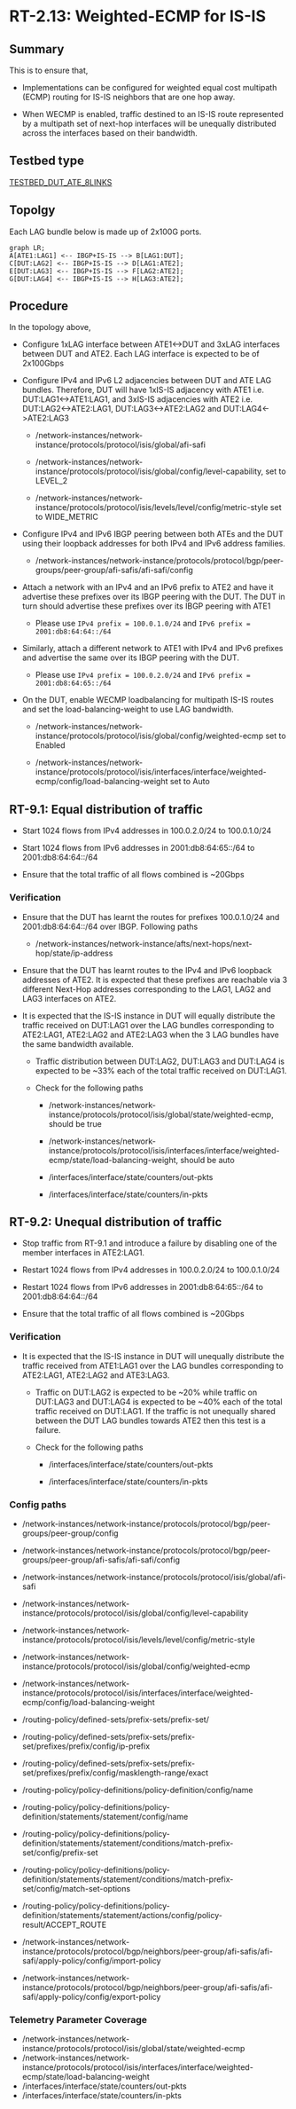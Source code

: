 # RT-2.13: Weighted-ECMP for IS-IS

## Summary

This is to ensure that,

*   Implementations can be configured for weighted equal cost multipath (ECMP)
    routing for IS-IS neighbors that are one hop away.

*   When WECMP is enabled, traffic destined to an IS-IS route represented by a
    multipath set of next-hop interfaces will be unequally distributed across
    the interfaces based on their bandwidth.

## Testbed type

[TESTBED_DUT_ATE_8LINKS](https://github.com/openconfig/featureprofiles/blob/main/topologies/atedut_8.testbed)

## Topolgy

Each LAG bundle below is made up of 2x100G ports.

```mermaid
graph LR;
A[ATE1:LAG1] <-- IBGP+IS-IS --> B[LAG1:DUT];
C[DUT:LAG2] <-- IBGP+IS-IS --> D[LAG1:ATE2];
E[DUT:LAG3] <-- IBGP+IS-IS --> F[LAG2:ATE2];
G[DUT:LAG4] <-- IBGP+IS-IS --> H[LAG3:ATE2];
```

## Procedure

In the topology above,

*   Configure 1xLAG interface between ATE1<->DUT and 3xLAG interfaces between
    DUT and ATE2. Each LAG interface is expected to be of 2x100Gbps

*   Configure IPv4 and IPv6 L2 adjacencies between DUT and ATE LAG bundles.
    Therefore, DUT will have 1xIS-IS adjacency with ATE1 i.e.
    DUT:LAG1<->ATE1:LAG1, and 3xIS-IS adjacencies with ATE2 i.e.
    DUT:LAG2<->ATE2:LAG1, DUT:LAG3<->ATE2:LAG2 and DUT:LAG4<->ATE2:LAG3

    *   /network-instances/network-instance/protocols/protocol/isis/global/afi-safi

    *   /network-instances/network-instance/protocols/protocol/isis/global/config/level-capability,
        set to LEVEL_2

    *   /network-instances/network-instance/protocols/protocol/isis/levels/level/config/metric-style
        set to WIDE_METRIC

*   Configure IPv4 and IPv6 IBGP peering between both ATEs and the DUT using
    their loopback addresses for both IPv4 and IPv6 address families.

    *   /network-instances/network-instance/protocols/protocol/bgp/peer-groups/peer-group/afi-safis/afi-safi/config

*   Attach a network with an IPv4 and an IPv6 prefix to ATE2 and have it
    advertise these prefixes over its IBGP peering with the DUT. The DUT in turn
    should advertise these prefixes over its IBGP peering with ATE1

    *   Please use `IPv4 prefix = 100.0.1.0/24` and `IPv6 prefix =
        2001:db8:64:64::/64`

*   Similarly, attach a different network to ATE1 with IPv4 and IPv6 prefixes
    and advertise the same over its IBGP peering with the DUT.

    *   Please use `IPv4 prefix = 100.0.2.0/24` and `IPv6 prefix =
        2001:db8:64:65::/64`

*   On the DUT, enable WECMP loadbalancing for multipath IS-IS routes and set
    the load-balancing-weight to use LAG bandwidth.

    *   /network-instances/network-instance/protocols/protocol/isis/global/config/weighted-ecmp
        set to Enabled

    *   /network-instances/network-instance/protocols/protocol/isis/interfaces/interface/weighted-ecmp/config/load-balancing-weight
        set to Auto

## RT-9.1: Equal distribution of traffic

*   Start 1024 flows from IPv4 addresses in 100.0.2.0/24 to 100.0.1.0/24

*   Start 1024 flows from IPv6 addresses in 2001:db8:64:65::/64 to
    2001:db8:64:64::/64

*   Ensure that the total traffic of all flows combined is ~20Gbps

### Verification

*   Ensure that the DUT has learnt the routes for prefixes 100.0.1.0/24 and
    2001:db8:64:64::/64 over IBGP. Following paths

    *   /network-instances/network-instance/afts/next-hops/next-hop/state/ip-address

*   Ensure that the DUT has learnt routes to the IPv4 and IPv6 loopback
    addresses of ATE2. It is expected that these prefixes are reachable via 3
    different Next-Hop addresses corresponding to the LAG1, LAG2 and LAG3
    interfaces on ATE2.

*   It is expected that the IS-IS instance in DUT will equally distribute the
    traffic received on DUT:LAG1 over the LAG bundles corresponding to
    ATE2:LAG1, ATE2:LAG2 and ATE2:LAG3 when the 3 LAG bundles have the same
    bandwidth available.

    *   Traffic distribution between DUT:LAG2, DUT:LAG3 and DUT:LAG4 is expected
        to be ~33% each of the total traffic received on DUT:LAG1.

    *   Check for the following paths

        *   /network-instances/network-instance/protocols/protocol/isis/global/state/weighted-ecmp,
            should be true

        *   /network-instances/network-instance/protocols/protocol/isis/interfaces/interface/weighted-ecmp/state/load-balancing-weight,
            should be auto

        *   /interfaces/interface/state/counters/out-pkts

        *   /interfaces/interface/state/counters/in-pkts

## RT-9.2: Unequal distribution of traffic

*   Stop traffic from RT-9.1 and introduce a failure by disabling one of the
    member interfaces in ATE2:LAG1.

*   Restart 1024 flows from IPv4 addresses in 100.0.2.0/24 to 100.0.1.0/24

*   Restart 1024 flows from IPv6 addresses in 2001:db8:64:65::/64 to
    2001:db8:64:64::/64

*   Ensure that the total traffic of all flows combined is ~20Gbps

### Verification

*   It is expected that the IS-IS instance in DUT will unequally distribute the
    traffic received from ATE1:LAG1 over the LAG bundles corresponding to
    ATE2:LAG1, ATE2:LAG2 and ATE3:LAG3.

    *   Traffic on DUT:LAG2 is expected to be ~20% while traffic on DUT:LAG3 and
        DUT:LAG4 is expected to be ~40% each of the total traffic received on
        DUT:LAG1. If the traffic is not unequally shared between the DUT LAG
        bundles towards ATE2 then this test is a failure.

    *   Check for the following paths

        *   /interfaces/interface/state/counters/out-pkts

        *   /interfaces/interface/state/counters/in-pkts

### Config paths

*   /network-instances/network-instance/protocols/protocol/bgp/peer-groups/peer-group/config
*   /network-instances/network-instance/protocols/protocol/bgp/peer-groups/peer-group/afi-safis/afi-safi/config

*   /network-instances/network-instance/protocols/protocol/isis/global/afi-safi

*   /network-instances/network-instance/protocols/protocol/isis/global/config/level-capability

*   /network-instances/network-instance/protocols/protocol/isis/levels/level/config/metric-style

*   /network-instances/network-instance/protocols/protocol/isis/global/config/weighted-ecmp

*   /network-instances/network-instance/protocols/protocol/isis/interfaces/interface/weighted-ecmp/config/load-balancing-weight

*   /routing-policy/defined-sets/prefix-sets/prefix-set/

*   /routing-policy/defined-sets/prefix-sets/prefix-set/prefixes/prefix/config/ip-prefix

*   /routing-policy/defined-sets/prefix-sets/prefix-set/prefixes/prefix/config/masklength-range/exact

*   /routing-policy/policy-definitions/policy-definition/config/name

*   /routing-policy/policy-definitions/policy-definition/statements/statement/config/name

*   /routing-policy/policy-definitions/policy-definition/statements/statement/conditions/match-prefix-set/config/prefix-set

*   /routing-policy/policy-definitions/policy-definition/statements/statement/conditions/match-prefix-set/config/match-set-options

*   /routing-policy/policy-definitions/policy-definition/statements/statement/actions/config/policy-result/ACCEPT_ROUTE

*   /network-instances/network-instance/protocols/protocol/bgp/neighbors/peer-group/afi-safis/afi-safi/apply-policy/config/import-policy

*   /network-instances/network-instance/protocols/protocol/bgp/neighbors/peer-group/afi-safis/afi-safi/apply-policy/config/export-policy

### Telemetry Parameter Coverage

*   /network-instances/network-instance/protocols/protocol/isis/global/state/weighted-ecmp
*   /network-instances/network-instance/protocols/protocol/isis/interfaces/interface/weighted-ecmp/state/load-balancing-weight
*   /interfaces/interface/state/counters/out-pkts
*   /interfaces/interface/state/counters/in-pkts
